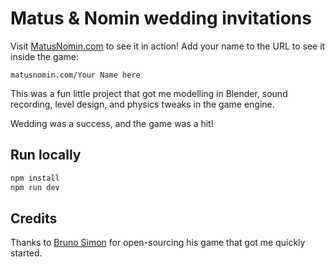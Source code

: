 # Matus & Nomin wedding invitations

Visit [MatusNomin.com](matusnomin.com) to see it in action! Add your name to the URL to see it inside the game:

`matusnomin.com/Your Name here`

This was a fun little project that got me modelling in Blender, sound recording, level design, and physics tweaks in the
game
engine.

Wedding was a success, and the game was a hit!

## Run locally

```sh
npm install
npm run dev
```

## Credits

Thanks to [Bruno Simon](bruno-simon.com) for open-sourcing his game that got me quickly started.
